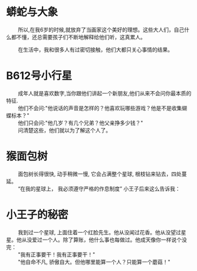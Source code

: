 # 蟒蛇与大象
&emsp;&emsp; 所以,在我6岁的时候,就放弃了当画家这个美好的理想。这些大人们，自己什么都不懂，还总需要孩子们不断地解释给他们听，这真累人。  

&emsp;&emsp; 在生活中，我和很多人有过密切接触，他们大都只关心事情的结果。

# B612号小行星
&emsp;&emsp; 成年人就是喜欢数字,当你跟他们讲起一个新朋友,他们从来不会问你最本质的特征.  
&emsp;&emsp; 他们不会问:"他说话的声音是怎样的？他喜欢玩哪些游戏？他是不是收集蝴蝶标本？"  
&emsp;&emsp; 他们只会问:"他几岁？有几个兄弟？他父亲挣多少钱？"  
&emsp;&emsp; 问清楚这些，他们就以为了解这个人了。

# 猴面包树
&emsp;&emsp; 面包树长得很快, 动手稍微一慢, 它会占满整个星球, 根枝钻来钻去，四处蔓延。    
&emsp;&emsp; “在我的星球上， 我必须遵守严格的作息制度” 小王子后来这么告诉我：   

# 小王子的秘密
&emsp;&emsp; 我到过一个星球, 上面住着一个红脸先生。他从没闻过花香。他从没望过星星。他从没爱过一个人。除了算账，他什么事也每做过。他成天像你一样说个没完：  
&emsp;&emsp; "我有正事要干！我有正事要干！"  
&emsp;&emsp; "他自命不凡, 骄傲自大。但他哪里能算一个人？只能算一个蘑菇！"
